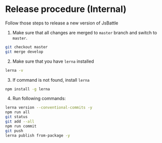 # Release procedure (Internal)

Follow those steps to release a new version of JsBattle

1. Make sure that all changes are merged to `master` branch and switch to `master`.

```bash
git checkout master
git merge develop
```
2. Make sure that you have `lerna` installed

```bash
lerna -v
```

3. If command is not found, install `lerna`

```bash
npm install -g lerna
```

4. Run following commands:

```bash
lerna version --conventional-commits -y
npm run all
git status
git add --all
npm run commit
git push
lerna publish from-package -y
```
